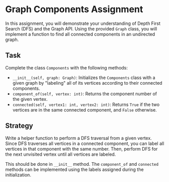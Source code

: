 # Graph Components Assignment

In this assignment, you will demonstrate your understanding of Depth First Search (DFS) and the Graph API. Using the provided `Graph` class, you will implement a function to find all connected components in an undirected graph.

## Task
Complete the class `Components` with the following methods:
- `__init__(self, graph: Graph)`: Initializes the `Components` class with a given graph by "labeling" all of its vertices according to their connected components.
- `component_of(self, vertex: int)`: Returns the component number of the given vertex.
- `connected(self, vertex1: int, vertex2: int)`: Returns `True` if the two vertices are in the same connected component, and `False` otherwise.

## Strategy
Write a helper function to perform a DFS traversal from a given vertex. Since DFS traverses all vertices in a connected component, you can label all vertices in that component with the same number. Then, perform DFS for the next unvisited vertex until all vertices are labeled.

This should be done in `__init__` method. The `component_of` and `connected` methods can be implemented using the labels assigned during the initialization.
